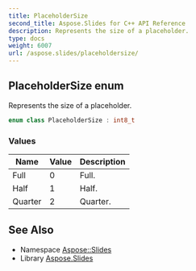 ```yaml
---
title: PlaceholderSize
second_title: Aspose.Slides for C++ API Reference
description: Represents the size of a placeholder.
type: docs
weight: 6007
url: /aspose.slides/placeholdersize/
---
```

## PlaceholderSize enum


Represents the size of a placeholder.

```cpp
enum class PlaceholderSize : int8_t
```

### Values

| Name | Value | Description |
| --- | --- | --- |
| Full | 0 | Full. |
| Half | 1 | Half. |
| Quarter | 2 | Quarter. |

## See Also

* Namespace [Aspose::Slides](../)
* Library [Aspose.Slides](../../)